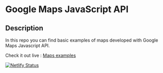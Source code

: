 # Google Maps JavaScript API

## Description
In this repo you can find basic examples of maps developed with Google Maps Javascript API.

Check it out live : [Maps examples](https://maps-example.netlify.app/)


[![Netlify Status](https://api.netlify.com/api/v1/badges/40776856-21a3-435c-9c2e-f01264721a81/deploy-status)](https://app.netlify.com/sites/maps-example/deploys)
